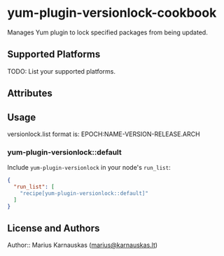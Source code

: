 # yum-plugin-versionlock-cookbook

Manages Yum plugin to lock specified packages from being updated.

## Supported Platforms

TODO: List your supported platforms.

## Attributes

## Usage

versionlock.list format is:
EPOCH:NAME-VERSION-RELEASE.ARCH

### yum-plugin-versionlock::default

Include `yum-plugin-versionlock` in your node's `run_list`:

```json
{
  "run_list": [
    "recipe[yum-plugin-versionlock::default]"
  ]
}
```

## License and Authors

Author:: Marius Karnauskas (<marius@karnauskas.lt>)
